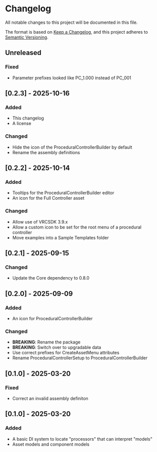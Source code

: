 # Changelog

All notable changes to this project will be documented in this file.

The format is based on [Keep a Changelog](https://keepachangelog.com/en/1.1.0/),
and this project adheres to [Semantic Versioning](https://semver.org/spec/v2.0.0.html).

## Unreleased

### Fixed

- Parameter prefixes looked like PC_1.000 instead of PC_001

## [0.2.3] - 2025-10-16

### Added

- This changelog
- A license

### Changed

- Hide the icon of the ProceduralControllerBuilder by default
- Rename the assembly definitions

## [0.2.2] - 2025-10-14

### Added

- Tooltips for the ProceduralControllerBuilder editor
- An icon for the Full Controller asset

### Changed

- Allow use of VRCSDK 3.9.x
- Allow a custom icon to be set for the root menu of a procedural controller
- Move examples into a Sample Templates folder

## [0.2.1] - 2025-09-15

### Changed

- Update the Core dependency to 0.8.0

## [0.2.0] - 2025-09-09

### Added

- An icon for ProceduralControllerBuilder

### Changed

- **BREAKING**: Rename the package
- **BREAKING**: Switch over to upgradable data
- Use correct prefixes for CreateAssetMenu attributes
- Rename ProceduralControllerSetup to ProceduralControllerBuilder

## [0.1.0] - 2025-03-20

### Fixed

- Correct an invalid assembly definiton

## [0.1.0] - 2025-03-20

### Added

- A basic DI system to locate "processors" that can interpret "models"
- Asset models and component models